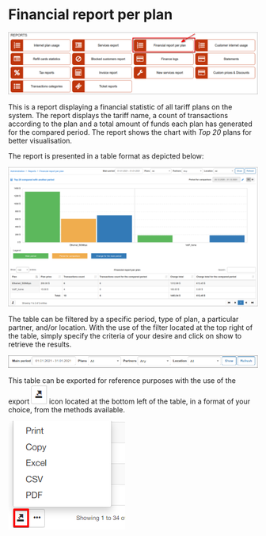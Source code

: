 Financial report per plan
==========

![Financial report per plan](1.png)

This is a report displaying a financial statistic of all tariff plans on the system. The report displays the tariff name, a count of transactions according to the plan and a total amount of funds each plan has generated for the compared period. The report shows the chart with *Top 20* plans for better visualisation.

The report is presented in a table format as depicted below:

![Financial report per plan](2.png)

The table can be filtered by a specific period, type of plan, a particular partner, and/or location. With the use of the filter located at the top right of the table, simply specify the criteria of your desire and click on show to retrieve the results.

![Filter](3.png)

This table can be exported for reference purposes with the use of the export <icon class="image-icon">![Export](export.png)</icon> icon located at the bottom left of the table, in a format of your choice, from the methods available.

![Filter](export1.png)

